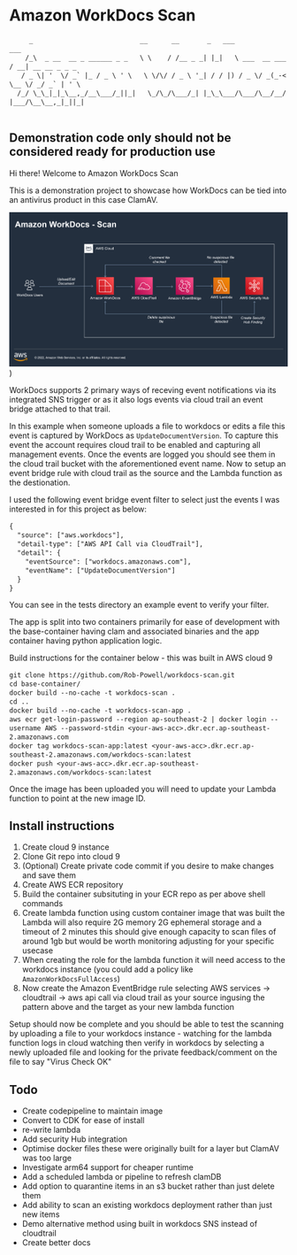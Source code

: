# Amazon WorkDocs Scan

```
     _                           __      __       _   ___               ___               
    /_\  _ __  __ _ ______ _ _   \ \    / /__ _ _| |_|   \ ___  __ ___ / __| __ __ _ _ _  
   / _ \| '  \/ _` |_ / _ \ ' \   \ \/\/ / _ \ '_| / / |) / _ \/ _(_-< \__ \/ _/ _` | ' \ 
  /_/ \_\_|_|_\__,_/__\___/_||_|   \_/\_/\___/_| |_\_\___/\___/\__/__/ |___/\__\__,_|_||_|
                                                                                          
```

## Demonstration code only should not be considered ready for production use

Hi there! Welcome to Amazon WorkDocs Scan

This is a demonstration project to showcase how WorkDocs can be tied into an 
antivirus product in this case ClamAV.

![workdocs-scan-architecture](workdocs-scan.png?raw=true))

WorkDocs supports 2 primary ways of receving event notifications via its
integrated SNS trigger or as it also logs events via cloud trail an event bridge
attached to that trail.

In this example when someone uploads a file to workdocs or edits a file this
event is captured by WorkDocs as `UpdateDocumentVersion`. To capture this event
the account requires cloud trail to be enabled and capturing all management
events. Once the events are logged you should see them in the cloud trail bucket
with the aforementioned event name. Now to setup an event bridge rule with cloud
trail as the source and the Lambda function as the destionation.

I used the following event bridge event filter to select just the events I was
interested in for this project as below:

```
{
  "source": ["aws.workdocs"],
  "detail-type": ["AWS API Call via CloudTrail"],
  "detail": {
    "eventSource": ["workdocs.amazonaws.com"],
    "eventName": ["UpdateDocumentVersion"]
  }
}
```

You can see in the tests directory an example event to verify your filter.

The app is split into two containers primarily for ease of development with the 
base-container having clam and associated binaries and the app container having 
python application logic.

Build instructions for the container below - this was built in AWS cloud 9

```
git clone https://github.com/Rob-Powell/workdocs-scan.git
cd base-container/
docker build --no-cache -t workdocs-scan .
cd ..
docker build --no-cache -t workdocs-scan-app .
aws ecr get-login-password --region ap-southeast-2 | docker login --username AWS --password-stdin <your-aws-acc>.dkr.ecr.ap-southeast-2.amazonaws.com
docker tag workdocs-scan-app:latest <your-aws-acc>.dkr.ecr.ap-southeast-2.amazonaws.com/workdocs-scan:latest
docker push <your-aws-acc>.dkr.ecr.ap-southeast-2.amazonaws.com/workdocs-scan:latest
```

Once the image has been uploaded you will need to update your Lambda function to
point at the new image ID.

## Install instructions

1. Create cloud 9 instance
2. Clone Git repo into cloud 9
3. (Optional) Create private code commit if you desire to make changes and save them
4. Create AWS ECR repository
5. Build the container subsituting in your ECR repo as per above shell commands
6. Create lambda function using custom container image that was built the Lambda
will also require 2G memory 2G ephemeral storage and a timeout of 2 minutes this
should give enough capacity to scan files of around 1gb but would be worth monitoring
adjusting for your specific usecase
7. When creating the role for the lambda function it will need access to the 
workdocs instance (you could add a policy like `AmazonWorkDocsFullAccess`)
8. Now create the Amazon EventBridge rule selecting AWS services -> cloudtrail 
-> aws api call via cloud trail as your source ingusing the pattern above and 
the target as your new lambda function

Setup should now be complete and you should be able to test the scanning by 
uploading a file to your workdocs instance - watching for the lambda function 
logs in cloud watching then verify in workdocs by selecting a newly uploaded file
and looking for the private feedback/comment on the file to say "Virus Check OK"

## Todo

* Create codepipeline to maintain image
* Convert to CDK for ease of install
* re-write lambda
* Add security Hub integration
* Optimise docker files these were originally built for a layer but ClamAV was too large
* Investigate arm64 support for cheaper runtime
* Add a scheduled lambda or pipeline to refresh clamDB
* Add option to quarantine items in an s3 bucket rather than just delete them
* Add ability to scan an existing workdocs deployment rather than just new items
* Demo alternative method using built in workdocs SNS instead of cloudtrail
* Create better docs